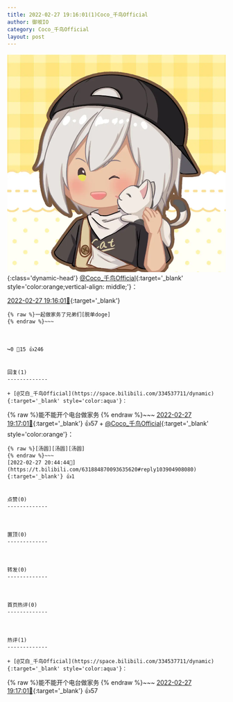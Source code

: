```yaml
---
title: 2022-02-27 19:16:01(1)Coco_千鸟Official
author: 御坂IO
category: Coco_千鸟Official
layout: post
---
```


![img](/images/85e485bc0dbd0cde4d15f24d7cffe9704618ad10.jpg){:class='dynamic-head'}
[@Coco_千鸟Official](https://space.bilibili.com/1891728206/dynamic){:target='_blank' style='color:orange;vertical-align: middle;'}：

[2022-02-27 19:16:01🔗](https://t.bilibili.com/631884870093635620){:target='_blank'}

~~~
{% raw %}一起做家务了兄弟们[脱单doge]
{% endraw %}~~~



↪️0 💬15 👍246


回复(1)
-------------

+ [@艾白_千鸟Official](https://space.bilibili.com/334537711/dynamic){:target='_blank' style='color:aqua'}：
~~~
{% raw %}能不能开个电台做家务
{% endraw %}~~~
[2022-02-27 19:17:01🔗](https://t.bilibili.com/631884870093635620#reply103894802576){:target='_blank'} 👍57
    + [@Coco_千鸟Official](https://space.bilibili.com/1891728206/dynamic){:target='_blank' style='color:orange'}：
~~~
{% raw %}[汤圆][汤圆][汤圆]
{% endraw %}~~~
[2022-02-27 20:44:44🔗](https://t.bilibili.com/631884870093635620#reply103904908080){:target='_blank'} 👍1


点赞(0)
-------------



置顶(0)
-------------



转发(0)
-------------



首页热评(0)
-------------



热评(1)
-------------

+ [@艾白_千鸟Official](https://space.bilibili.com/334537711/dynamic){:target='_blank' style='color:aqua'}：
~~~
{% raw %}能不能开个电台做家务
{% endraw %}~~~
[2022-02-27 19:17:01🔗](https://t.bilibili.com/631884870093635620#reply103894802576){:target='_blank'} 👍57


